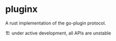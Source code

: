 # pluginx

A rust implementation of the go-plugin protocol.

🏗 under active development, all APIs are unstable
